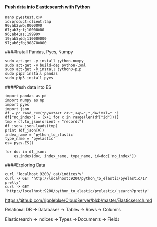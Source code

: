#### Push data into Elasticsearch with Python
```
nano pyestest.csv
id;product;client;tag
90;ab2;wb;8000000
67;ab3;rf;10000000
96;ab4;as;199999
19;ab5;dd;110000000
97;ab6;fb;908700000
```
####Install Pandas, Pyes, Numpy
```
sudo apt-get -y install python-numpy
sudo apt-get -y build-dep python-lxml
sudo apt-get -y install python3-pip
sudo pip3 install pandas
sudo pip3 install pyes
```
####Push data into ES
```
import pandas as pd 
import numpy as np 
import pyes 
import json
df = pd.read_csv("pyestest.csv",sep=";",decimal=".")
df["no_index"] = [x+1 for x in range(len(df["id"]))]
tmp = df.to_json(orient = "records")
df_json= json.loads(tmp)
print (df_json[0])
index_name = 'python_to_elastic'
type_name = 'pyelastic'
es= pyes.ES()

for doc in df_json:
    es.index(doc, index_name, type_name, id=doc['no_index'])
```
####Exploring Data
```
curl 'localhost:9200/_cat/indices?v'
curl -X GET 'http://localhost:9200/python_to_elastic/pyelastic/1?pretty'
curl -X GET 'http://localhost:9200/python_to_elastic/pyelastic/_search?pretty'
```

https://github.com/rippleblue/CloudServer/blob/master/Elasticsearch.md

Relational DB -> Databases -> Tables -> Rows -> Columns

Elasticsearch -> Indices   -> Types  -> Documents -> Fields
